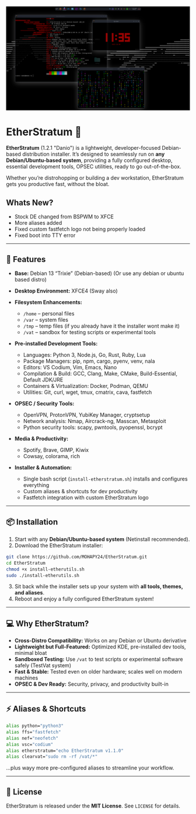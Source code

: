 ![example_photo](Screenshot_20251004_113553.png)

# EtherStratum 🌠

**EtherStratum** (1.2.1 "Danio") is a lightweight, developer-focused Debian-based distribution installer. It’s designed to seamlessly run on **any Debian/Ubuntu-based system**, providing a fully configured desktop, essential development tools, OPSEC utilities, ready to go out-of-the-box.

Whether you’re distrohopping or building a dev workstation, EtherStratum gets you productive fast, without the bloat.

## Whats New?
* Stock DE changed from BSPWM to XFCE
* More aliases added
* Fixed custom fastfetch logo not being properly loaded
* Fixed boot into TTY error 


---

## 🚀 Features

* **Base:** Debian 13 “Trixie” (Debian-based) (Or use any debian or ubuntu based distro)

* **Desktop Environment:** XFCE4 (Sway also)

* **Filesystem Enhancements:**

  * `/home` – personal files
  * `/var` – system files
  * `/tmp` – temp files (if you already have it the installer wont make it)
  * `/vat` – sandbox for testing scripts or experimental tools

* **Pre-installed Development Tools:**

  * Languages: Python 3, Node.js, Go, Rust, Ruby, Lua
  * Package Managers: pip, npm, cargo, pyenv, venv, nala
  * Editors: VS Codium, Vim, Emacs, Nano
  * Compilation & Build: GCC, Clang, Make, CMake, Build-Essential, Default JDK/JRE
  * Containers & Virtualization: Docker, Podman, QEMU
  * Utilities: Git, curl, wget, tmux, cmatrix, cava, fastfetch

* **OPSEC / Security Tools:**

  * OpenVPN, ProtonVPN, YubiKey Manager, cryptsetup
  * Network analysis: Nmap, Aircrack-ng, Masscan, Metasploit
  * Python security tools: scapy, pwntools, pyopenssl, bcrypt

* **Media & Productivity:**

  * Spotify, Brave, GIMP, Kiwix
  * Cowsay, colorama, rich

* **Installer & Automation:**

  * Single bash script (`install-etherstratum.sh`) installs and configures everything
  * Custom aliases & shortcuts for dev productivity
  * Fastfetch integration with custom EtherStratum logo

---

## 📦 Installation

1. Start with any **Debian/Ubuntu-based system** (Netinstall recommended).
2. Download the EtherStratum installer:

```bash
git clone https://github.com/MOHAPY24/EtherStratum.git
cd EtherStratum
chmod +x install-etherutils.sh
sudo ./install-etherutils.sh
```

3. Sit back while the installer sets up your system with **all tools, themes, and aliases**.
4. Reboot and enjoy a fully configured EtherStratum system!

---

## 💻 Why EtherStratum?

* **Cross-Distro Compatibility:** Works on any Debian or Ubuntu derivative
* **Lightweight but Full-Featured:** Optimized KDE, pre-installed dev tools, minimal bloat
* **Sandboxed Testing:** Use `/vat` to test scripts or experimental software safely (TestVat system)
* **Fast & Stable:** Tested even on older hardware; scales well on modern machines
* **OPSEC & Dev Ready:** Security, privacy, and productivity built-in

---

## ⚡ Aliases & Shortcuts

```bash
alias python="python3"
alias ffs="fastfetch"
alias nef="neofetch"
alias vsc="codium"
alias etherstratum="echo EtherStratum v1.1.0"
alias clearvat="sudo rm -rf /vat/*"
```

…plus wayy more pre-configured aliases to streamline your workflow.

---

## 📜 License

EtherStratum is released under the **MIT License**. See `LICENSE` for details.
